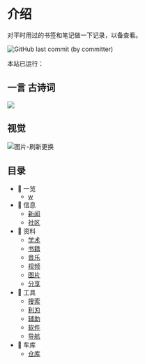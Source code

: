 # 介绍

对平时用过的书签和笔记做一下记录，以备查看。

![GitHub last commit (by committer)](https://img.shields.io/github/last-commit/dingeral/net_note)

<span
    id="time">本站已运行：
    <span
    id="span_dt_dt"
    >
</span>

<!-- (考虑到`学习`模块属于文档类，故迁移到`notion`中.) -->

<!-- 现在主要使用 Notion，故这里只做基本维护。（2021.3.30） -->

## 一言 古诗词

<div
    align=left>
    <img
    src="https://v1.jinrishici.com/all.svg?font-size=20&spacing=4"
div>

## 视觉

![图片-刷新更换](https://file.uhsea.com/2408/f553ab863f74de30fc889d028bf4b979D1.jpg)

## 目录

- 📁 一览
  - [w](/一览/w.md)  
  <!-- - [x](/一览/x.md) -->
- 📁 信息
  - [新闻](/信息/新闻.md)
  - [社区](/信息/community.md)
- 📁 资料
  - [学术](/zy/xs.md)
  - [书籍](/zy/books.md)
  - [音乐](/zy/音乐.md)
  - [视频](/zy/视频.md)
  - [图片](/zy/图片.md)
  - [分享](/zy/share.md)
- 📁 工具
  - [搜索](/tools/s&d.md)
  - [利刃](tools/利刃.md)
  - [辅助](/tools/辅助.md)
  - [软件](/tools/软件.md)
  - [导航](tools/导航.md)
- 📁 车库
  - [仓库](/车库/仓库.md)
